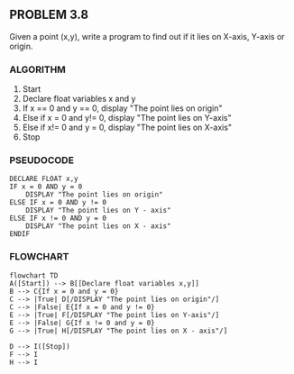 ## PROBLEM 3.8
Given a point (x,y), write a program to find out if it lies on X-axis,
Y-axis or origin.

### ALGORITHM
1. Start
2. Declare float variables x and y
3. If x == 0 and y == 0, display "The point lies on origin"
4. Else if x = 0 and y!= 0, display "The point lies on Y-axis"
5. Else if x!= 0 and y = 0, display "The point lies on X-axis"
6. Stop


### PSEUDOCODE

```pseudocode
DECLARE FLOAT x,y
IF x = 0 AND y = 0
    DISPLAY "The point lies on origin"
ELSE IF x = 0 AND y != 0
    DISPLAY "The point lies on Y - axis"
ELSE IF x != 0 AND y = 0
    DISPLAY "The point lies on X - axis"
ENDIF
```

### FLOWCHART

```mermaid
flowchart TD
A([Start]) --> B[[Declare float variables x,y]]
B --> C{If x = 0 and y = 0}
C --> |True| D[/DISPLAY "The point lies on origin"/]
C --> |False| E{If x = 0 and y != 0}
E --> |True| F[/DISPLAY "The point lies on Y-axis"/]
E --> |False| G{If x != 0 and y = 0}
G --> |True| H[/DISPLAY "The point lies on X - axis"/]

D --> I([Stop])
F --> I
H --> I
```